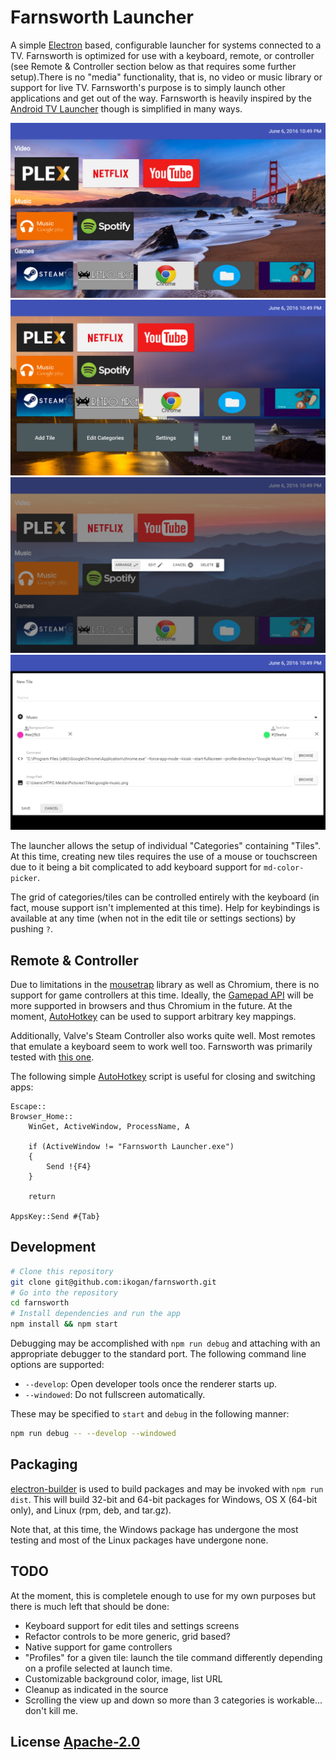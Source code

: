 # Farnsworth Launcher

A simple [Electron](http://electron.atom.io/) based,
configurable launcher for systems connected to a TV. Farnsworth
is optimized for use with a keyboard, remote, or controller
(see Remote & Controller section below as that requires some further
setup).There is no "media" functionality, that is, no video or music library
or support for live TV. Farnsworth's purpose is to simply launch other
applications and get out of the way. Farnsworth is heavily inspired by the
[Android TV Launcher](https://play.google.com/store/apps/details?id=com.google.android.leanbacklauncher&hl=en)
though is simplified in many ways.

![Category Layout](/doc/category-names.png?raw=true "Tiles with Category Names")
![Tile Layout](/doc/no-category-names.png?raw=true "Tiles without Category Names")
![Manage Tile Popup](/doc/edit-popup.png?raw=true "Managing a Tile")
![Edit Tile](/doc/edit-tile.png?raw=true "Edit Tile Settings")

The launcher allows the setup of individual "Categories" containing
"Tiles". At this time, creating new tiles requires the use of a mouse or
touchscreen due to it being a bit complicated to add keyboard support for
`md-color-picker`.

The grid of categories/tiles can be controlled entirely with the keyboard
(in fact, mouse support isn't implemented at this time). Help for keybindings
is available at any time (when not in the edit tile or settings sections)
by pushing `?`.

## Remote & Controller

Due to limitations in the [mousetrap](https://github.com/ccampbell/mousetrap)
library as well as Chromium, there is no support for game controllers at this
time. Ideally, the [Gamepad API](https://developer.mozilla.org/en-US/docs/Web/API/Gamepad_API/Using_the_Gamepad_API)
will be more supported in browsers and thus Chromium in the future. At the
moment, [AutoHotkey](https://autohotkey.com/) can be used to support arbitrary
key mappings.

Additionally, Valve's Steam Controller also works quite well. Most remotes
that emulate a keyboard seem to work well too. Farnsworth was primarily
tested with [this one](http://www.amazon.com/LYNEC-C2-Wireless-Keyboard-Infrared/dp/B00U78EKM4).

The following simple [AutoHotkey](https://autohotkey.com/) script is useful
for closing and switching apps:

```ahk
Escape::
Browser_Home::
    WinGet, ActiveWindow, ProcessName, A

    if (ActiveWindow != "Farnsworth Launcher.exe")
    {
        Send !{F4}
    }

    return

AppsKey::Send #{Tab}
```

## Development

```bash
# Clone this repository
git clone git@github.com:ikogan/farnsworth.git
# Go into the repository
cd farnsworth
# Install dependencies and run the app
npm install && npm start
```

Debugging may be accomplished with `npm run debug` and attaching
with an appropriate debugger to the standard port. The following command 
line options are supported:

-   `--develop`: Open developer tools once the renderer starts up.
-   `--windowed`: Do not fullscreen automatically.

These may be specified to `start` and `debug` in the following manner:

```bash
npm run debug -- --develop --windowed
```

## Packaging

[electron-builder](https://github.com/electron-userland/electron-builder) is
used to build packages and may be invoked with `npm run dist`. This will build
32-bit and 64-bit packages for Windows, OS X (64-bit only), and Linux (rpm, deb,
and tar.gz).

Note that, at this time, the Windows package has undergone the most testing and
most of the Linux packages have undergone none.

## TODO

At the moment, this is completele enough to use for my own purposes but there
is much left that should be done:

-   Keyboard support for edit tiles and settings screens
-   Refactor controls to be more generic, grid based?
-   Native support for game controllers
-   "Profiles" for a given tile: launch the tile command differently
    depending on a profile selected at launch time.
-   Customizable background color, image, list URL
-   Cleanup as indicated in the source
-   Scrolling the view up and down so more than 3 categories is workable...
    don't kill me.

## License [Apache-2.0](LICENSE.md)
